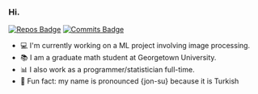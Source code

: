 ### Hi.

[![Repos Badge](https://badges.pufler.dev/repos/cansu-freeman)](https://badges.pufler.dev) 
[![Commits Badge](https://badges.pufler.dev/commits/monthly/cansu-freeman)](https://badges.pufler.dev)

- 💻 I'm currently working on a ML project involving image processing.
- 📚 I am a graduate math student at Georgetown University.
- 📊 I also work as a programmer/statistician full-time.
- 🧿 Fun fact: my name is pronounced {jon-su} because it is Turkish


